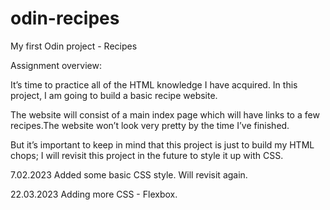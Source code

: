 # odin-recipes
My first Odin project - Recipes


Assignment overview:

It’s time to practice all of the HTML knowledge I have acquired. 
In this project, I am going to build a basic recipe website.

The website will consist of a main index page which will have links to a few recipes.The website won’t look very pretty by the time I’ve finished.

But it’s important to keep in mind that this project is just to build my HTML chops;
I will revisit this project in the future to style it up with CSS.



7.02.2023
Added some basic CSS style. Will revisit again. 

22.03.2023
Adding more CSS - Flexbox.
